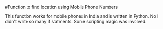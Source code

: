 #Function to find location using Mobile Phone Numbers


This function works for mobile phones in India and is written in Python.
No I didn't write so many if statments. Some scripting magic was involved.